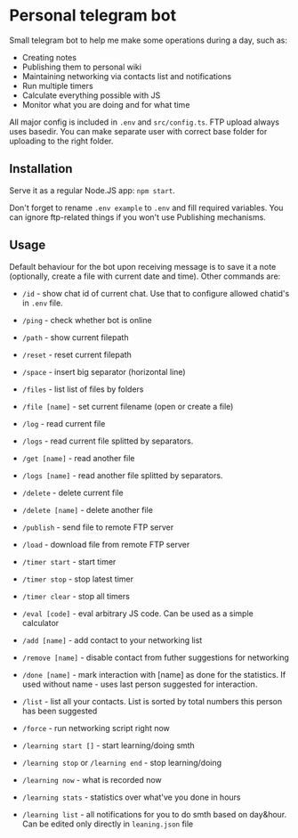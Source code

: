 # Personal telegram bot

Small telegram bot to help me make some operations during a day, such as:
- Creating notes
- Publishing them to personal wiki
- Maintaining networking via contacts list and notifications
- Run multiple timers
- Calculate everything possible with JS
- Monitor what you are doing and for what time

All major config is included in `.env` and `src/config.ts`. FTP upload always uses basedir. You can make separate user with correct base folder for uploading to the right folder.

## Installation

Serve it as a regular Node.JS app: `npm start`.

Don't forget to rename `.env example` to `.env` and fill required variables. You can ignore ftp-related things if you won't use Publishing mechanisms.

## Usage

Default behaviour for the bot upon receiving message is to save it a note (optionally, create a file with current date and time). Other commands are:

  - `/id` - show chat id of current chat. Use that to configure allowed chatid's in `.env` file.

  - `/ping` - check whether bot is online
  - `/path` - show current filepath
  - `/reset` - reset current filepath
  - `/space` - insert big separator (horizontal line)
  - `/files` - list list of files by folders
  - `/file [name]` - set current filename (open or create a file)
  - `/log` - read current file
  - `/logs` - read current file splitted by separators.
  - `/get [name]` - read another file
  - `/logs [name]` - read another file splitted by separators.
  - `/delete` - delete current file
  - `/delete [name]` - delete another file

  - `/publish` - send file to remote FTP server
  - `/load` - download file from remote FTP server

  - `/timer start` - start timer
  - `/timer stop` - stop latest timer
  - `/timer clear` - stop all timers

  - `/eval [code]` - eval arbitrary JS code. Can be used as a simple calculator

  - `/add [name]` - add contact to your networking list
  - `/remove [name]` - disable contact from futher suggestions for networking
  - `/done [name]` - mark interaction with [name] as done for the statistics. If used without name - uses last person suggested for interaction.
  - `/list` - list all your contacts. List is sorted by total numbers this person has been suggested
  - `/force` - run networking script right now

  - `/learning start []` - start learning/doing smth
  - `/learning stop` or `/learning end` - stop learning/doing
  - `/learning now` - what is recorded now
  - `/learning stats` - statistics over what've you done in hours
  - `/learning list` - all notifications for you to do smth based on day&hour. Can be edited only directly in `leaning.json` file